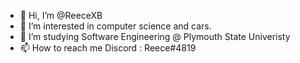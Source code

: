 - 👋 Hi, I’m @ReeceXB
- 👀 I’m interested in computer science and cars.
- 🌱 I’m studying Software Engineering @ Plymouth State Univeristy
- 📫 How to reach me Discord : Reece#4819

